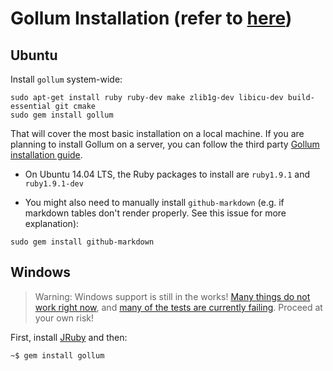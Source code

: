 # Gollum Installation (refer to [here](https://github.com/gollum/gollum/wiki/Installation))

## **Ubuntu**

Install `gollum` system-wide:
```
sudo apt-get install ruby ruby-dev make zlib1g-dev libicu-dev build-essential git cmake
sudo gem install gollum
```

That will cover the most basic installation on a local machine. If you are planning to install Gollum on a server, you can follow the third party [Gollum installation guide](https://projects.davidplanella.org/open-source/gollum-wiki-installation).

* On Ubuntu 14.04 LTS, the Ruby packages to install are `ruby1.9.1` and `ruby1.9.1-dev`

* You might also need to manually install `github-markdown` (e.g. if markdown tables don't render properly. See this issue for more explanation):
```
sudo gem install github-markdown
```

## **Windows**
 
> Warning: Windows support is still in the works! [Many things do not work right now](https://github.com/gollum/gollum/issues/1044), and [many of the tests are currently failing](https://github.com/gollum/gollum/issues/1044#issuecomment-126784479). Proceed at your own risk!

First, install [JRuby](http://jruby.org/download) and then:
```
~$ gem install gollum
```